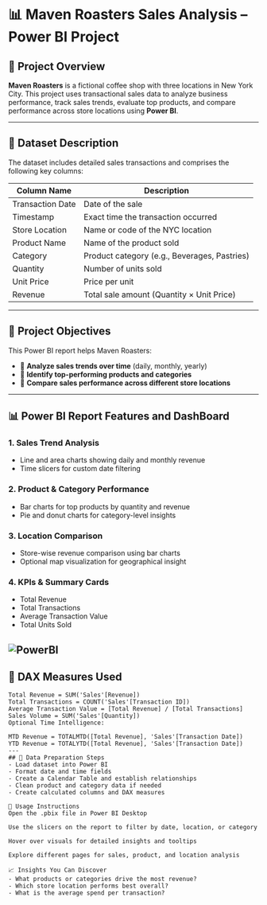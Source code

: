 # 📊 Maven Roasters Sales Analysis – Power BI Project

## 🏪 Project Overview
**Maven Roasters** is a fictional coffee shop with three locations in New York City. This project uses transactional sales data to analyze business performance, track sales trends, evaluate top products, and compare performance across store locations using **Power BI**.

---

## 📁 Dataset Description

The dataset includes detailed sales transactions and comprises the following key columns:

| Column Name        | Description                                      |
|--------------------|--------------------------------------------------|
| Transaction Date   | Date of the sale                                 |
| Timestamp          | Exact time the transaction occurred              |
| Store Location     | Name or code of the NYC location                 |
| Product Name       | Name of the product sold                         |
| Category           | Product category (e.g., Beverages, Pastries)     |
| Quantity           | Number of units sold                             |
| Unit Price         | Price per unit                                   |
| Revenue            | Total sale amount (Quantity × Unit Price)        |

---

## 🎯 Project Objectives

This Power BI report helps Maven Roasters:

- 🔄 **Analyze sales trends over time** (daily, monthly, yearly)
- 🥇 **Identify top-performing products and categories**
- 📍 **Compare sales performance across different store locations**

---

## 📊 Power BI Report Features and DashBoard

### 1. **Sales Trend Analysis**
- Line and area charts showing daily and monthly revenue
- Time slicers for custom date filtering

### 2. **Product & Category Performance**
- Bar charts for top products by quantity and revenue
- Pie and donut charts for category-level insights

### 3. **Location Comparison**
- Store-wise revenue comparison using bar charts
- Optional map visualization for geographical insight

### 4. **KPIs & Summary Cards**
- Total Revenue
- Total Transactions
- Average Transaction Value
- Total Units Sold

![PowerBI](Dashbaord-PowerBi.png)
---

## 🧮 DAX Measures Used

```DAX
Total Revenue = SUM('Sales'[Revenue])
Total Transactions = COUNT('Sales'[Transaction ID])
Average Transaction Value = [Total Revenue] / [Total Transactions]
Sales Volume = SUM('Sales'[Quantity])
Optional Time Intelligence:

MTD Revenue = TOTALMTD([Total Revenue], 'Sales'[Transaction Date])
YTD Revenue = TOTALYTD([Total Revenue], 'Sales'[Transaction Date])
---
## 🔧 Data Preparation Steps
- Load dataset into Power BI
- Format date and time fields
- Create a Calendar Table and establish relationships
- Clean product and category data if needed
- Create calculated columns and DAX measures

📌 Usage Instructions
Open the .pbix file in Power BI Desktop

Use the slicers on the report to filter by date, location, or category

Hover over visuals for detailed insights and tooltips

Explore different pages for sales, product, and location analysis

📈 Insights You Can Discover
- What products or categories drive the most revenue?
- Which store location performs best overall?
- What is the average spend per transaction? 
